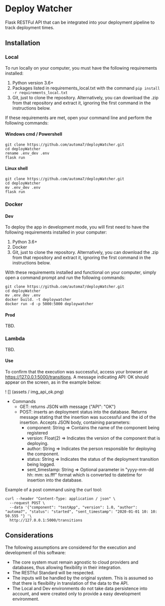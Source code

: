 # Deploy Watcher

Flask RESTFul API that can be integrated into your deployment pipeline to track deployment times.

## Installation

### Local
To run locally on your computer, you must have the following requirements installed:
1. Python version 3.6+
2. Packages listed in requirements_local.txt with the command `pip install -r requirements_local.txt`
3. Git, just to clone the repository. Alternatively, you can download the .zip from that repository and extract it,
ignoring the first command in the instructions below.

If these requirements are met, open your command line and perform the following commands:
#### Windows cmd / Powershell
    git clone https://github.com/automa7/deployWatcher.git
    cd deployWatcher
    rename .env_dev .env
    flask run
    
#### Linux shell
    git clone https://github.com/automa7/deployWatcher.git
    cd deployWatcher
    mv .env_dev .env
    flask run

### Docker
#### Dev
To deploy the app in development mode, you will first need to have the following requirements installed in your
computer:
1. Python 3.6+
2. Docker
3. Git, just to clone the repository. Alternatively, you can download the .zip from that repository and extract it,
ignoring the first command in the instructions below.

With these requirements installed and functional on your computer, simply open a command prompt and run the following
commands:

    git clone https://github.com/automa7/deployWatcher.git
    cd deployWatcher
    mv .env_dev .env
    docker build. -t deploywatcher
    docker run -d -p 5000:5000 deploywatcher

#### Prod
TBD.
### Lambda
TBD.

#### Use
To confirm that the execution was successful, access your browser at https://127.0.0.1:5000/transitions. A
message indicating API: OK should appear on the screen, as in the example below:

! [] (assets / img_api_ok.png)

* Commands
    * GET: returns JSON with message {"API": "OK"}
    * POST: inserts an deployment status into the database. Returns message stating that the insertion was successful 
    and the id of the insertion. Accepts JSON body, containing parameters:
        * component: String => Contains the name of the component being registered
        * version: Float(2) => Indicates the version of the component that is deploying.
        * author: String => Indicates the person responsible for deploying the component.
        * status: String => Indicates the status of the deployment transition being logged.
        * sent_timestamp: String => Optional parameter in "yyyy-mm-dd hh: mm: ss.fff" format which is converted to 
        datetime for insertion into the database.
        
Example of a post command using the curl tool:

    curl --header "Content-Type: application / json" \
      --request POST \
      --data '{"component": "testApp", "version": 1.0, "author": "automa7", "status": "started", "sent_timestamp": "2020-01-01 10: 10: 50.555 "} '\
      http://127.0.0.1:5000/transitions

## Considerations
The following assumptions are considered for the execution and development of this software:
* The core system must remain agnostic to cloud providers and databases, thus allowing flexibility in
their integration.
* The RESTful Standard will be respected.
* The inputs will be handled by the original system. This is assumed so that there is flexibility in
translation of the data to the API.
* The Local and Dev environments do not take data persistence into account, and were created only to provide a
easy development environment.